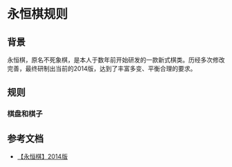 永恒棋规则
===

## 背景

永恒棋，原名不死象棋，是本人于数年前开始研发的一款新式棋类。历经多次修改完善，最终研制出当前的2014版，达到了丰富多变、平衡合理的要求。

## 规则

### 棋盘和棋子




## 参考文档

+ [【永恒棋】2014版](http://tieba.baidu.com/p/2841756065)
